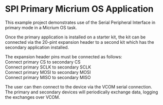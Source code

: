 # SPI Primary Micrium OS Application


This example project demonstrates use of the Serial Peripheral Interface in primary mode 
in a Micrium OS task.


Once the primary application is installed on a starter kit, the kit can be connected 
via the 20-pint expansion header to a second kit which has the secondary application installed.


The expansion header pins must be connected as follows:   
Connect primary CS to secondary CS    
Connect primary SCLK to secondary SCLK   
Connect primary MOSI to secondary MOSI   
Connect primary MISO to secondary MISO


The user can then connect to the device via the VCOM serial connection. The primary and secondary
devices will periodically exchange data, logging the exchanges over VCOM.

